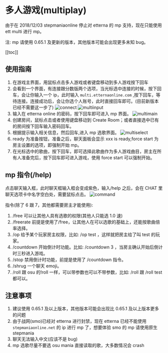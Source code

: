 # 多人游戏(multiplay)

由于在 2018/12/03 stepmaniaonline 停止对 etterna 的 mp 支持，现在只能使用 ett multi 进行 mp。

注: mp 请使用 0.65.1 及更新的版本，其他版本可能会出现更多未知 bug。

[[toc]]

## 使用指南

1. 在游戏主界面，用鼠标点击多人游戏或者键盘移动到多人游戏按下回车
2. 会看到一个界面，有连接跟分数版两个选项，当光标选中连接的时候，按下回车，会让你输入一个 ip，此时输入 `multi.etternaonline.com` ,按下回车，等待连接。连接成功后，会让你选个人账号，此时直接回车即可。(目前新版本已经不需要这一步了)
   <img :src="$withBase('/zhs/connect.png')" alt="connect">
   <img :src="$withBase('/zhs/multiinput.png')" alt="multiinput">
3. 输入在 etterna online 的密码，按下回车即可进入 mp 界面。
   <img :src="$withBase('/zhs/multimain.png')" alt="multimain">
4. 创建房间，鼠标点击或者使用键盘移动到 Create Room；或者直接选中已有的房间按下回车输入密码回车。
5. 根据提示输入相关信息，然后回车,进入 mp 选歌界面。
   <img :src="$withBase('/zhs/multiselect.png')" alt="multiselect">
6. ready 为准备按钮，准备之后，聊天面板会显示 xxx is ready,force start 为房主设置的选项，即强制开始 mp。
7. 在光标选中的歌曲，按下回车，即可选择此歌曲作为多人游戏曲目，房主在所有人准备完后，按下回车即可进入游戏，使用 force start 可以强制开始。

## mp 指令(/help)

点击聊天输入框，此时聊天框输入框会变成紫色，输入/help 之后，会在 CHAT 里聊天选项卡中名字空白处，需要鼠标点击。
<img :src="$withBase('/zhs/command.png')" alt="command">

指令(除了 6 跟 7，其他都需要房主才能使用):

1. /free 可以让其他人具有选歌的权限(其他人只能选 1.0 速)
2. /freerate 前提是使用了/free，让其他人在可以选歌的基础上，还能按歌曲倍率选择。
3. /op 给予某个玩家房主权限，比如: /op test ，这样就把房主给了叫 test 的玩家。
4. /countdown 开始倒计时功能。比如: /countdown 3 ，当房主确认开始后倒计时三秒进入游戏。
5. /stop 禁用倒计时功能，前提是使用了 /countdown 指令。
6. /shrug 一个聊天 emoji。
7. /roll 跟 osu 的!roll 一样，可以带参数也可以不带参数，比如: /roll 跟 /roll test 都可以。

## 注意事项

1. 建议使用 0.65.1 及以上版本，其他版本可能会出现比 0.65.1 及以上版本更多的问题
2. 由于战网(smo)已经对 etterna 进行封禁，现在 etterna 已经不能使用`stepmaniaonline.net` 的 ip 进行 mp 了，想要体验 smo 的 mp 请使用原生 stepmania
3. 聊天无法输入中文(应该不是 bug)
4. mp 选歌尽量不要选 osu mania 直接读取的歌，大多数情况会 crash
